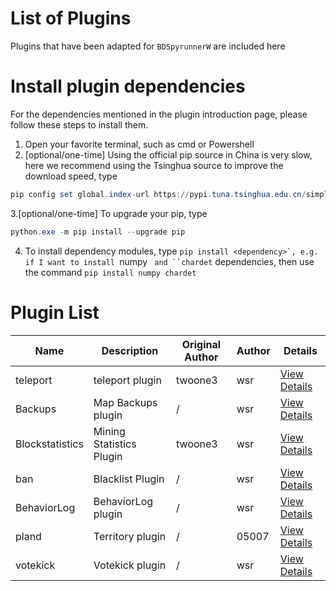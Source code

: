 # List of Plugins

Plugins that have been adapted for `BDSpyrunnerW` are included here

# Install plugin dependencies

For the dependencies mentioned in the plugin introduction page, please follow these steps to install them.

1. Open your favorite terminal, such as cmd or Powershell
2. [optional/one-time] Using the official pip source in China is very slow, here we recommend using the Tsinghua source to improve the download speed, type

```powershell
pip config set global.index-url https://pypi.tuna.tsinghua.edu.cn/simple
```

3.[optional/one-time] To upgrade your pip, type

```powershell
python.exe -m pip install --upgrade pip
```

4. To install dependency modules, type ``pip install <dependency>`, e.g. if I want to install ``numpy ` and ``chardet` dependencies, then use the command ``pip install numpy chardet``

# Plugin List

| Name | Description | Original Author | Author | Details |
| --------------- | ------------ | ------- | ----- | ------------------------------- |
| teleport | teleport plugin | twoone3 | wsr | [View Details](teleport.md "here") |
| Backups | Map Backups plugin | / | wsr | [View Details](backups.md "here") |
| Blockstatistics | Mining Statistics Plugin | twoone3 | wsr | [View Details](Blockstatistics.md "here") |
| ban | Blacklist Plugin | / | wsr | [View Details](ban.md "here") |
| BehaviorLog | BehaviorLog plugin | / | wsr | [View Details](BehaviorLog.md "here") |
| pland | Territory plugin | / | 05007 | [View Details](pland.md "here") |
| votekick | Votekick plugin | / | wsr | [View Details](votekick.md "here") |
